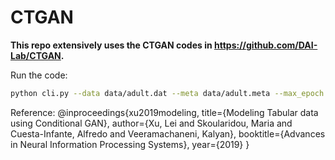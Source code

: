# CTGAN

**This repo extensively uses the CTGAN codes in https://github.com/DAI-Lab/CTGAN.**

Run the code:
```bash
python cli.py --data data/adult.dat --meta data/adult.meta --max_epoch 1 --output test
```

Reference:
@inproceedings{xu2019modeling,
  title={Modeling Tabular data using Conditional GAN},
  author={Xu, Lei and Skoularidou, Maria and Cuesta-Infante, Alfredo and Veeramachaneni, Kalyan},
  booktitle={Advances in Neural Information Processing Systems},
  year={2019}
}
